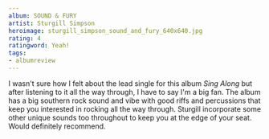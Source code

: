 ```yaml
---
album: SOUND & FURY
artist: Sturgill Simpson
heroimage: sturgill_simpson_sound_and_fury_640x640.jpg
rating: 4
ratingword: Yeah!
tags:
- albumreview
---
```

I wasn't sure how I felt about the lead single for this album _Sing Along_ but
after listening to it all the way through, I have to say I'm a big fan. The
album has a big southern rock sound and vibe with good riffs and percussions
that keep you interested in rocking all the way through. Sturgill incorporate
some other unique sounds too throughout to keep you at the edge of your seat.
Would definitely recommend.
